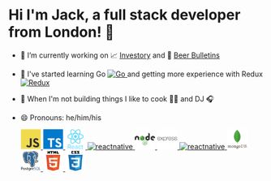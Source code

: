 # Hi I'm Jack, a full stack developer from London! 👋

- 🔭 I’m currently working on 📈 [Investory](https://github.com/otanriverdi/investory) and 🍺 [Beer Bulletins](https://github.com/Jackelus/beer-bulletins)
- 🌱 I've started learning Go <a href="https://golang.org/" target="_blank"> <img src="https://devicons.github.io/devicon/devicon.git/icons/go/go-original.svg" alt="Go" width="20" height="20"/> </a> and getting more experience with Redux <a href="https://redux.js.org/" target="_blank"> <img src="https://devicons.github.io/devicon/devicon.git/icons/redux/redux-original.svg" alt="Redux" width="20" height="20"/> </a>
- 🙌 When I'm not building things I like to cook 👨‍🍳 and DJ 🎧
- 😄 Pronouns: he/him/his

  <a href="https://developer.mozilla.org/en-US/docs/Web/JavaScript" target="_blank"> 
    <img src="https://raw.githubusercontent.com/devicons/devicon/master/icons/javascript/javascript-original.svg" alt="typescript" width="40" height="40"/> 
  </a>  
  <a href="https://www.typescriptlang.org/" target="_blank"> 
    <img src="https://raw.githubusercontent.com/devicons/devicon/master/icons/typescript/typescript-original.svg" alt="typescript" width="40" height="40"/> 
  </a>   
  <a href="https://reactjs.org/" target="_blank"> 
    <img src="https://raw.githubusercontent.com/devicons/devicon/master/icons/react/react-original-wordmark.svg" alt="react" width="40" height="40"/> 
  </a>  
  <a href="https://reactnative.dev/" target="_blank"> 
    <img src="https://reactnative.dev/img/header_logo.svg" alt="reactnative" width="40" height="40"/> 
  </a>  
  <a href="https://nodejs.org" target="_blank"> 
    <img src="https://raw.githubusercontent.com/devicons/devicon/master/icons/nodejs/nodejs-original-wordmark.svg" alt="nodejs" width="40" height="40"/> 
  </a> 
  <a href="https://expressjs.com" target="_blank"> 
    <img src="https://raw.githubusercontent.com/devicons/devicon/master/icons/express/express-original-wordmark.svg" alt="express" width="40" height="40"/> 
  </a> 
  <a href="https://graphql.org/" target="_blank"> 
    <img src="https://raw.githubusercontent.com/prplx/svg-logos/master/svg/graphql.svg" alt="reactnative" width="40" height="40"/> 
  </a> 
  <a href="https://www.mongodb.com/" target="_blank"> 
    <img src="https://raw.githubusercontent.com/devicons/devicon/master/icons/mongodb/mongodb-original-wordmark.svg" alt="mongodb" width="40" height="40"/> 
  </a>  
  <a href="https://www.postgresql.org" target="_blank"> 
    <img src="https://raw.githubusercontent.com/devicons/devicon/master/icons/postgresql/postgresql-original-wordmark.svg" alt="postgresql" width="40" height="40"/> 
  </a>  
  <a href="https://www.w3.org/html/" target="_blank"> 
    <img src="https://raw.githubusercontent.com/devicons/devicon/master/icons/html5/html5-original-wordmark.svg" alt="html5" width="40" height="40"/> 
  </a>  
  <a href="https://www.w3schools.com/css/" target="_blank"> 
    <img src="https://raw.githubusercontent.com/devicons/devicon/master/icons/css3/css3-original-wordmark.svg" alt="css3" width="40" height="40"/> 
  </a>   

